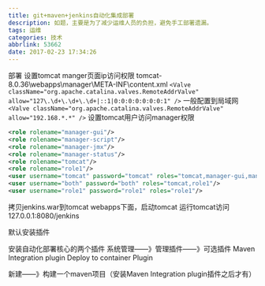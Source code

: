 ```yaml
---
title: git+maven+jenkins自动化集成部署
description: 如题，主要是为了减少运维人员的负担，避免手工部署遗漏。
tags: 运维
categories: 技术
abbrlink: 53662
date: 2017-02-23 17:34:26
---
```

部署
设置tomcat manger页面ip访问权限
tomcat-8.0.36\webapps\manager\META-INF\content.xml
`<Valve className="org.apache.catalina.valves.RemoteAddrValve" allow="127\.\d+\.\d+\.\d+|::1|0:0:0:0:0:0:0:1" />`
一般配置到局域网
`<Valve className="org.apache.catalina.valves.RemoteAddrValve" allow="192.168.*.*" />`
设置tomcat用户访问manager权限
```tomcat-user.xml
<role rolename="manager-gui"/>
<role rolename="manager-script"/>
<role rolename="manager-jmx"/>
<role rolename="manager-status"/>
<role rolename="tomcat"/>
<role rolename="role1"/>
<user username="tomcat" password="tomcat" roles="tomcat,manager-gui,manager-script,manager-jmx,manager-status"/>
<user username="both" password="both" roles="tomcat,role1"/>
<user username="role1" password="role1" roles="role1"/>
```
拷贝jenkins.war到tomcat webapps下面，启动tomcat
运行tomcat访问127.0.0.1:8080/jenkins

默认安装插件

安装自动化部署核心的两个插件
系统管理——》管理插件——》可选插件
Maven Integration plugin
Deploy to container Plugin

新建——》构建一个maven项目（安装Maven Integration plugin插件之后才有）
